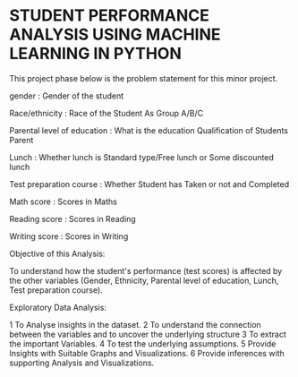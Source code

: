 # STUDENT PERFORMANCE ANALYSIS USING MACHINE LEARNING IN PYTHON

This project phase below is the problem statement for this minor project.

gender : Gender of the student 

Race/ethnicity : Race of the Student As Group A/B/C 

Parental level of education : What is the education Qualification of Students Parent 

Lunch : Whether lunch is Standard type/Free lunch or Some discounted lunch 

Test preparation course : Whether Student has Taken or not and Completed 

Math score : Scores in Maths 

Reading score : Scores in Reading 

Writing score : Scores in Writing



Objective of this Analysis: 

To understand how the student's performance (test scores) is affected by the other variables (Gender, Ethnicity, Parental level of education, Lunch, Test preparation course).




Exploratory Data Analysis:

 1 To Analyse insights in the dataset.
 2 To understand the connection between the variables and to uncover the underlying structure
 3 To extract the important Variables.
 4 To test the underlying assumptions.
 5 Provide Insights with Suitable Graphs and Visualizations.
 6 Provide inferences with supporting Analysis and Visualizations.
